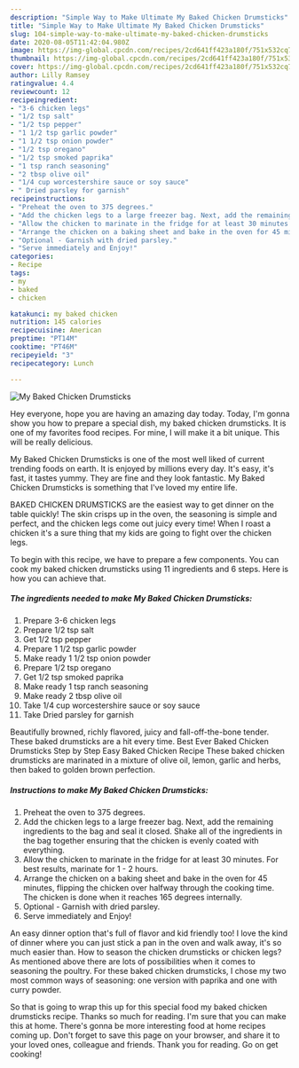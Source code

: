 ```yaml
---
description: "Simple Way to Make Ultimate My Baked Chicken Drumsticks"
title: "Simple Way to Make Ultimate My Baked Chicken Drumsticks"
slug: 104-simple-way-to-make-ultimate-my-baked-chicken-drumsticks
date: 2020-08-05T11:42:04.980Z
image: https://img-global.cpcdn.com/recipes/2cd641ff423a180f/751x532cq70/my-baked-chicken-drumsticks-recipe-main-photo.jpg
thumbnail: https://img-global.cpcdn.com/recipes/2cd641ff423a180f/751x532cq70/my-baked-chicken-drumsticks-recipe-main-photo.jpg
cover: https://img-global.cpcdn.com/recipes/2cd641ff423a180f/751x532cq70/my-baked-chicken-drumsticks-recipe-main-photo.jpg
author: Lilly Ramsey
ratingvalue: 4.4
reviewcount: 12
recipeingredient:
- "3-6 chicken legs"
- "1/2 tsp salt"
- "1/2 tsp pepper"
- "1 1/2 tsp garlic powder"
- "1 1/2 tsp onion powder"
- "1/2 tsp oregano"
- "1/2 tsp smoked paprika"
- "1 tsp ranch seasoning"
- "2 tbsp olive oil"
- "1/4 cup worcestershire sauce or soy sauce"
- " Dried parsley for garnish"
recipeinstructions:
- "Preheat the oven to 375 degrees."
- "Add the chicken legs to a large freezer bag. Next, add the remaining ingredients to the bag and seal it closed. Shake all of the ingredients in the bag together ensuring that the chicken is evenly coated with everything."
- "Allow the chicken to marinate in the fridge for at least 30 minutes. For best results, marinate for 1 - 2 hours."
- "Arrange the chicken on a baking sheet and bake in the oven for 45 minutes, flipping the chicken over halfway through the cooking time. The chicken is done when it reaches 165 degrees internally."
- "Optional - Garnish with dried parsley."
- "Serve immediately and Enjoy!"
categories:
- Recipe
tags:
- my
- baked
- chicken

katakunci: my baked chicken 
nutrition: 145 calories
recipecuisine: American
preptime: "PT14M"
cooktime: "PT46M"
recipeyield: "3"
recipecategory: Lunch

---
```



![My Baked Chicken Drumsticks](https://img-global.cpcdn.com/recipes/2cd641ff423a180f/751x532cq70/my-baked-chicken-drumsticks-recipe-main-photo.jpg)

Hey everyone, hope you are having an amazing day today. Today, I'm gonna show you how to prepare a special dish, my baked chicken drumsticks. It is one of my favorites food recipes. For mine, I will make it a bit unique. This will be really delicious.

My Baked Chicken Drumsticks is one of the most well liked of current trending foods on earth. It is enjoyed by millions every day. It's easy, it's fast, it tastes yummy. They are fine and they look fantastic. My Baked Chicken Drumsticks is something that I've loved my entire life.

BAKED CHICKEN DRUMSTICKS are the easiest way to get dinner on the table quickly! The skin crisps up in the oven, the seasoning is simple and perfect, and the chicken legs come out juicy every time! When I roast a chicken it&#39;s a sure thing that my kids are going to fight over the chicken legs.


To begin with this recipe, we have to prepare a few components. You can cook my baked chicken drumsticks using 11 ingredients and 6 steps. Here is how you can achieve that.

<!--inarticleads1-->

##### The ingredients needed to make My Baked Chicken Drumsticks:

1. Prepare 3-6 chicken legs
1. Prepare 1/2 tsp salt
1. Get 1/2 tsp pepper
1. Prepare 1 1/2 tsp garlic powder
1. Make ready 1 1/2 tsp onion powder
1. Prepare 1/2 tsp oregano
1. Get 1/2 tsp smoked paprika
1. Make ready 1 tsp ranch seasoning
1. Make ready 2 tbsp olive oil
1. Take 1/4 cup worcestershire sauce or soy sauce
1. Take  Dried parsley for garnish


Beautifully browned, richly flavored, juicy and fall-off-the-bone tender. These baked drumsticks are a hit every time. Best Ever Baked Chicken Drumsticks Step by Step Easy Baked Chicken Recipe These baked chicken drumsticks are marinated in a mixture of olive oil, lemon, garlic and herbs, then baked to golden brown perfection. 

<!--inarticleads2-->

##### Instructions to make My Baked Chicken Drumsticks:

1. Preheat the oven to 375 degrees.
1. Add the chicken legs to a large freezer bag. Next, add the remaining ingredients to the bag and seal it closed. Shake all of the ingredients in the bag together ensuring that the chicken is evenly coated with everything.
1. Allow the chicken to marinate in the fridge for at least 30 minutes. For best results, marinate for 1 - 2 hours.
1. Arrange the chicken on a baking sheet and bake in the oven for 45 minutes, flipping the chicken over halfway through the cooking time. The chicken is done when it reaches 165 degrees internally.
1. Optional - Garnish with dried parsley.
1. Serve immediately and Enjoy!


An easy dinner option that&#39;s full of flavor and kid friendly too! I love the kind of dinner where you can just stick a pan in the oven and walk away, it&#39;s so much easier than. How to season the chicken drumsticks or chicken legs? As mentioned above there are lots of possibilities when it comes to seasoning the poultry. For these baked chicken drumsticks, I chose my two most common ways of seasoning: one version with paprika and one with curry powder. 

So that is going to wrap this up for this special food my baked chicken drumsticks recipe. Thanks so much for reading. I'm sure that you can make this at home. There's gonna be more interesting food at home recipes coming up. Don't forget to save this page on your browser, and share it to your loved ones, colleague and friends. Thank you for reading. Go on get cooking!
